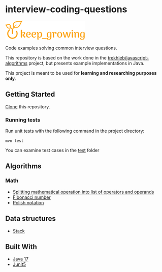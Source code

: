 # interview-coding-questions

[![keep growing logo](readme-images/logo_250x60.png)](https://keepgrowing.in)

Code examples solving common interview questions.

This repository is based on the work done in
the [trekhleb/javascript-algorithms](https://github.com/trekhleb/javascript-algorithms)
project, but presents example implementations in Java.

This project is meant to be used for **learning and researching purposes only**.

## Getting Started

[Clone](https://docs.github.com/en/github/creating-cloning-and-archiving-repositories/cloning-a-repository-from-github/cloning-a-repository)
this repository.

### Running tests

Run unit tests with the following command in the project directory:

```shell
mvn test
```

You can examine test cases in
the [test](https://github.com/little-pinecone/interview-coding-questions/tree/master/src/test/java/in/keepgrowing/interviewcodingquestions)
folder

## Algorithms

### Math

* [Splitting mathematical operation into list of operators and operands](src/main/java/in/keepgrowing/interviewcodingquestions/algorithms/math/other/MathExpressionSplitter.java)
* [Fibonacci number](src/main/java/in/keepgrowing/interviewcodingquestions/algorithms/math/fibonacci)
* [Polish notation](src/main/java/in/keepgrowing/interviewcodingquestions/algorithms/math/polishnotation)

## Data structures

* [Stack](src/main/java/in/keepgrowing/interviewcodingquestions/datastructures/stack)

## Built With

* [Java 17](https://keepgrowing.in/java/how-to-install-openjdk-17-on-ubuntu/)
* [Junit5](https://junit.org/junit5/docs/current/user-guide/#overview)